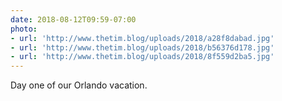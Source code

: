 ```yaml
---
date: 2018-08-12T09:59-07:00
photo:
- url: 'http://www.thetim.blog/uploads/2018/a28f8dabad.jpg'
- url: 'http://www.thetim.blog/uploads/2018/b56376d178.jpg'
- url: 'http://www.thetim.blog/uploads/2018/8f559d2ba5.jpg'
---
```

Day one of our Orlando vacation.
